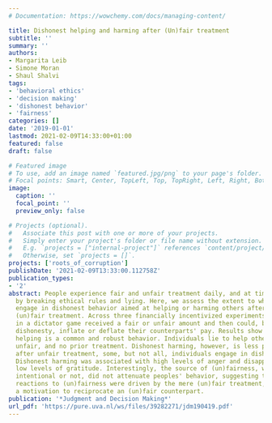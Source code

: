 ```yaml
---
# Documentation: https://wowchemy.com/docs/managing-content/

title: Dishonest helping and harming after (Un)fair treatment
subtitle: ''
summary: ''
authors:
- Margarita Leib
- Simone Moran
- Shaul Shalvi
tags:
- 'behavioral ethics'
- 'decision making'
- 'dishonest behavior'
- 'fairness'
categories: []
date: '2019-01-01'
lastmod: 2021-02-09T14:33:00+01:00
featured: false
draft: false

# Featured image
# To use, add an image named `featured.jpg/png` to your page's folder.
# Focal points: Smart, Center, TopLeft, Top, TopRight, Left, Right, BottomLeft, Bottom, BottomRight.
image:
  caption: ''
  focal_point: ''
  preview_only: false

# Projects (optional).
#   Associate this post with one or more of your projects.
#   Simply enter your project's folder or file name without extension.
#   E.g. `projects = ["internal-project"]` references `content/project/deep-learning/index.md`.
#   Otherwise, set `projects = []`.
projects: ['roots_of_corruption']
publishDate: '2021-02-09T13:33:00.112758Z'
publication_types:
- '2'
abstract: People experience fair and unfair treatment daily, and at times may react
  by breaking ethical rules and lying. Here, we assess the extent to which individuals
  engage in dishonest behavior aimed at helping or harming others after they experience
  (un)fair treatment. Across three financially incentivized experiments, recipients
  in a dictator game received a fair or unfair amount and then could, by means of
  dishonesty, inflate or deflate their counterparts' pay. Results show that dishonest
  helping is a common and robust behavior. Individuals lie to help others after fair,
  unfair, and no prior treatment. Dishonest harming, however, is less prevalent. Only
  after unfair treatment, some, but not all, individuals engage in dishonest harming.
  Dishonest harming was associated with high levels of anger and disappointment, and
  low levels of gratitude. Interestingly, the source of (un)fairness, whether it is
  intentional or not, did not attenuate peoples' behavior, suggesting that dishonest
  reactions to (un)fairness were driven by the mere (un)fair treatment, and not by
  a motivation to reciprocate an (un)fair counterpart.
publication: '*Judgment and Decision Making*'
url_pdf: 'https://pure.uva.nl/ws/files/39282271/jdm190419.pdf'
---
```

